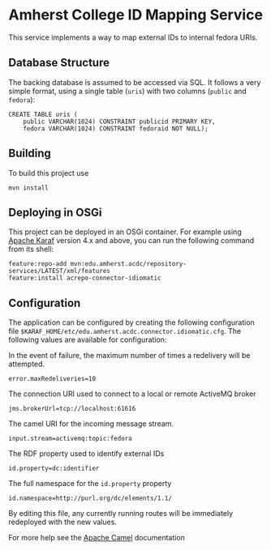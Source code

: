 Amherst College ID Mapping Service
==================================

This service implements a way to map external IDs to internal fedora URIs.

Database Structure
------------------

The backing database is assumed to be accessed via SQL. It follows a very simple
format, using a single table (`uris`) with two columns (`public` and `fedora`):

    CREATE TABLE uris (
        public VARCHAR(1024) CONSTRAINT publicid PRIMARY KEY,
        fedora VARCHAR(1024) CONSTRAINT fedoraid NOT NULL);

Building
--------

To build this project use

    mvn install

Deploying in OSGi
-----------------

This project can be deployed in an OSGi container. For example using
[Apache Karaf](http://karaf.apache.org) version 4.x and above, you can run the following
command from its shell:

    feature:repo-add mvn:edu.amherst.acdc/repository-services/LATEST/xml/features
    feature:install acrepo-connector-idiomatic

Configuration
-------------

The application can be configured by creating the following configuration
file `$KARAF_HOME/etc/edu.amherst.acdc.connector.idiomatic.cfg`. The following values
are available for configuration:

In the event of failure, the maximum number of times a redelivery will be attempted.

    error.maxRedeliveries=10

The connection URI used to connect to a local or remote ActiveMQ broker

    jms.brokerUrl=tcp://localhost:61616

The camel URI for the incoming message stream.

    input.stream=activemq:topic:fedora

The RDF property used to identify external IDs

    id.property=dc:identifier

The full namespace for the `id.property` property

    id.namespace=http://purl.org/dc/elements/1.1/

By editing this file, any currently running routes will be immediately redeployed
with the new values.

For more help see the [Apache Camel](http://camel.apache.org) documentation

